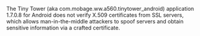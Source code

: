 The Tiny Tower (aka com.mobage.ww.a560.tinytower_android) application 1.7.0.8 for Android does not verify X.509 certificates from SSL servers, which allows man-in-the-middle attackers to spoof servers and obtain sensitive information via a crafted certificate.